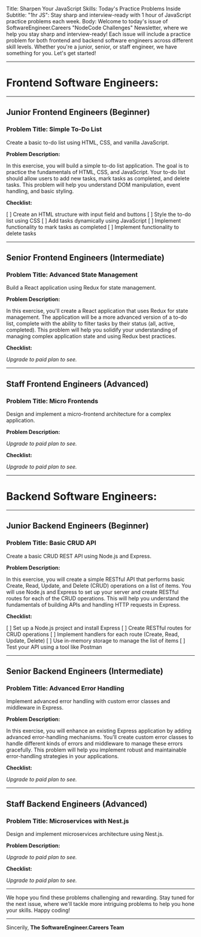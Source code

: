 Title: Sharpen Your JavaScript Skills: Today's Practice Problems Inside
Subtitle: "1hr JS": Stay sharp and interview-ready with 1 hour of JavaScript practice problems each week.
Body:
Welcome to today's issue of SoftwareEngineer.Careers "NodeCode Challenges" Newsletter, where we help you stay sharp and interview-ready! Each issue will include a practice problem for both frontend and backend software engineers across different skill levels. Whether you're a junior, senior, or staff engineer, we have something for you. Let's get started!

---

# Frontend Software Engineers:

---

## Junior Frontend Engineers (Beginner)

### Problem Title: Simple To-Do List

Create a basic to-do list using HTML, CSS, and vanilla JavaScript.

**Problem Description:**

In this exercise, you will build a simple to-do list application. The goal is to practice the fundamentals of HTML, CSS, and JavaScript. Your to-do list should allow users to add new tasks, mark tasks as completed, and delete tasks. This problem will help you understand DOM manipulation, event handling, and basic styling.

**Checklist:**

[ ] Create an HTML structure with input field and buttons
[ ] Style the to-do list using CSS
[ ] Add tasks dynamically using JavaScript
[ ] Implement functionality to mark tasks as completed
[ ] Implement functionality to delete tasks

---

## Senior Frontend Engineers (Intermediate)

### Problem Title: Advanced State Management

Build a React application using Redux for state management.

**Problem Description:**

In this exercise, you'll create a React application that uses Redux for state management. The application will be a more advanced version of a to-do list, complete with the ability to filter tasks by their status (all, active, completed). This problem will help you solidify your understanding of managing complex application state and using Redux best practices.

**Checklist:**

*Upgrade to paid plan to see.*

---

## Staff Frontend Engineers (Advanced)

### Problem Title: Micro Frontends

Design and implement a micro-frontend architecture for a complex application.

**Problem Description:**

*Upgrade to paid plan to see.*

**Checklist:**

*Upgrade to paid plan to see.*

---

# Backend Software Engineers:

---

## Junior Backend Engineers (Beginner)

### Problem Title: Basic CRUD API

Create a basic CRUD REST API using Node.js and Express.

**Problem Description:**

In this exercise, you will create a simple RESTful API that performs basic Create, Read, Update, and Delete (CRUD) operations on a list of items. You will use Node.js and Express to set up your server and create RESTful routes for each of the CRUD operations. This will help you understand the fundamentals of building APIs and handling HTTP requests in Express.

**Checklist:**

[ ] Set up a Node.js project and install Express
[ ] Create RESTful routes for CRUD operations
[ ] Implement handlers for each route (Create, Read, Update, Delete)
[ ] Use in-memory storage to manage the list of items
[ ] Test your API using a tool like Postman

---

## Senior Backend Engineers (Intermediate)

### Problem Title: Advanced Error Handling

Implement advanced error handling with custom error classes and middleware in Express.

**Problem Description:**

In this exercise, you will enhance an existing Express application by adding advanced error-handling mechanisms. You'll create custom error classes to handle different kinds of errors and middleware to manage these errors gracefully. This problem will help you implement robust and maintainable error-handling strategies in your applications.

**Checklist:**

*Upgrade to paid plan to see.*

---

## Staff Backend Engineers (Advanced)

### Problem Title: Microservices with Nest.js

Design and implement microservices architecture using Nest.js.

**Problem Description:**

*Upgrade to paid plan to see.*

**Checklist:**

*Upgrade to paid plan to see.*

---

We hope you find these problems challenging and rewarding. Stay tuned for the next issue, where we'll tackle more intriguing problems to help you hone your skills. Happy coding!

---

Sincerily,
**The SoftwareEngineer.Careers Team**